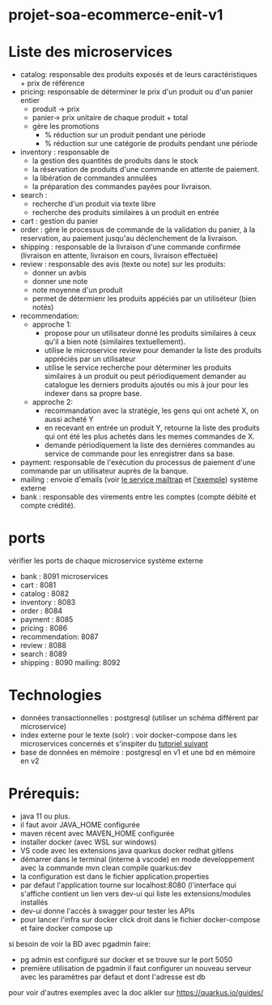 # projet-soa-ecommerce-enit-v1


# Liste des microservices
- catalog: responsable des produits exposés et de leurs caractéristiques + prix de référence
- pricing: responsable de déterminer le prix d'un produit ou d'un panier entier
    - produit -> prix
    - panier-> prix unitaire de chaque produit + total
    - gère les promotions
        - % réduction sur un produit pendant une période
        - % réduction sur une catégorie de produits pendant une période
- inventory : responsable de 
    - la gestion des quantités de produits dans le stock
    - la réservation de produits d'une commande en attente de paiement.
    - la libération de commandes annulées
    - la préparation des commandes payées pour livraison.
- search : 
    - recherche d'un produit via texte libre
    - recherche des produits similaires à un produit en entrée
- cart : gestion du panier
- order : gère le processus de commande de la validation du panier, à la reservation, au paiement jusqu'au déclenchement de la livraison.
- shipping :  responsable de la livraison d'une commande confirmée (livraison en attente, livraison en cours, livraison effectuée)
- review : responsable des avis (texte ou note) sur les produits:
    - donner un avbis
    - donner une note
    - note moyenne d'un produit
    - permet de détermienr les produits appéciés par un utiliséteur (bien notés)
- recommendation:
    - approche 1: 
        - propose pour un utilisateur donné les produits similaires à ceux qu'il a bien noté (similaires textuellement).
        - utilise le microservice review pour demander la liste des produits appréciés par un utilisateur 
        - utilise le service recherche pour déterminer les produits similaires à un produit ou peut périodiquement demander au catalogue les derniers produits ajoutés ou mis à jour pour les indexer dans sa propre base.
    - approche 2:
        - recommandation avec la stratégie, les gens qui ont acheté X, on aussi acheté Y
        - en recevant en entrée un produit Y, retourne la liste des produits qui ont été les plus achetés dans les memes commandes de X.
        - demande périodiquement la liste des dernières commandes au service de commande pour les enregistrer dans sa base.
- payment: responsable de l'exécution du processus de paiement d'une commande par un utilisateur auprès de la banque.
- mailing : envoie d'emails (voir [le service mailtrap](https://mailtrap.io/) et [l'exemple](https://quarkus.io/guides/mailer))
système externe
- bank : responsable des virements entre les comptes (compte débité et compte crédité).

# ports
vérifier les ports de chaque microservice
système externe
- bank : 8091
microservices
- cart : 8081
- catalog : 8082
- inventory : 8083
- order : 8084
- payment : 8085
- pricing : 8086
- recommendation: 8087
- review : 8088
- search : 8089
- shipping : 8090
mailing: 8092


# Technologies

- données transactionnelles : postgresql (utiliser un schéma différent par microservice)
- index externe pour le texte (solr) : voir docker-compose dans les microservices concernés et s'inspiter du [tutoriel suivant](https://www.baeldung.com/apache-solrj)
- base de données en mémoire : postgresql en v1 et une bd en mémoire en v2

# Prérequis:
- java 11 ou plus.
- il faut avoir JAVA_HOME configurée
- maven récent avec MAVEN_HOME configurée
- installer docker (avec WSL sur windows)
- VS code avec les extensions java quarkus docker redhat gitlens
- démarrer dans le terminal (interne à vscode) en mode developpement avec la commande mvn clean compile quarkus:dev
- la configuration est dans le fichier application.properties
- par defaut l'application tourne sur localhost:8080 (l'interface qui s'affiche contient un lien vers dev-ui qui liste les extensions/modules installés
- dev-ui donne l'accès à swagger pour tester les APIs
- pour lancer l'infra sur docker click droit dans le fichier docker-compose et faire docker compose up

si besoin de voir la BD avec pgadmin faire:
- pg admin est configuré sur docker et se trouve sur le port 5050
- première utilisation de pgadmin il faut configurer un nouveau serveur avec les paramètres par defaut et dont l'adresse est db

pour voir d'autres exemples avec la doc alkler sur https://quarkus.io/guides/
